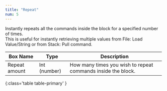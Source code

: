 ```yaml
---
title: "Repeat"
num: 5
---
```


Instantly repeats all the commands inside the block for a specified number of times.\
This is useful for instantly retrieving multiple values from File: Load Value/String or from Stack: Pull command.


| Box Name | Type | Description | 
|-------|--------|--------|
|Repeat amount|	Int (number)|	How many times you wish to repeat commands inside the block.
{:class='table table-primary' }










